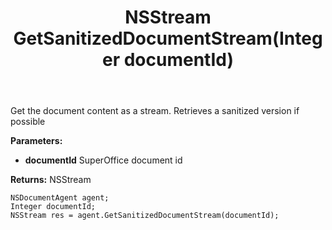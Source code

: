 ﻿---
uid: crmscript_ref_NSDocumentAgent_GetSanitizedDocumentStream
title: NSStream GetSanitizedDocumentStream(Integer documentId)
intellisense: NSDocumentAgent.GetSanitizedDocumentStream
keywords: NSDocumentAgent, GetSanitizedDocumentStream
so.topic: reference
---

Get the document content as a stream. Retrieves a sanitized version if possible

**Parameters:**
 - **documentId** SuperOffice document id

**Returns:** NSStream

```crmscript
NSDocumentAgent agent;
Integer documentId;
NSStream res = agent.GetSanitizedDocumentStream(documentId);
```

